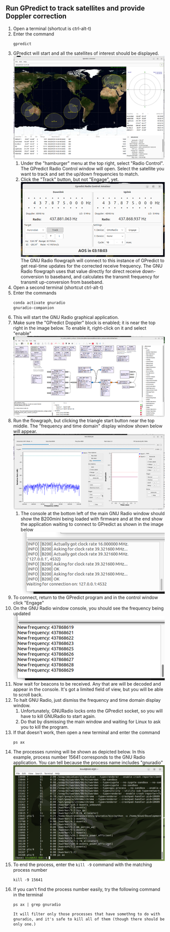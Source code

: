 
## Run GPredict to track satellites and provide Doppler correction

1. Open a terminal (shortcut is ctrl-alt-t)
2. Enter the command
   ```
   gpredict
   ```
3. GPredict will start and all the satellites of interest should be displayed.
   ![GPredict main window](GPredict_main.png)
	1. Under the "hamburger" menu at the top right, select "Radio Control". The GPredict Radio Control window will open. Select the satellite you want to track and set the up/down frequencies to match. 
	2. Click the "Track" button, but not "Engage", yet.
	   ![GPredict Radio Control Window](GPredict_radio_control.png)
	    The GNU Radio flowgraph will connect to this instance of GPredict to get real-time updates for the corrected receive frequency. The GNU Radio flowgraph uses that value directly for direct receive down-conversion to baseband, and calculates the transmit frequency for transmit up-conversion from baseband.
4. Open a second terminal (shortcut ctrl-alt-t)
5. Enter the commands
   ```
   conda activate gnuradio
   gnuradio-companion
   ```
6. This will start the GNU Radio graphical application.
7. Make sure the "GPredict Doppler" block is enabled; it is near the top right in the image below. To enable it, right-click on it and select "enable"
   ![GNURadio ns_esttc_receiver_ax25 flowgraph](GNURadio_ns_esttc_receiver_ax25.png)
8. Run the flowgraph, but clicking the triangle start button near the top middle. The "frequency and time domain" display window shown below will appear.
   ![GNURadio running](GNURadio_running.png)
	1. The console at the bottom left of the main GNU Radio window should show the B200mini being loaded with firmware and at the end show the application waiting to connect to GPredict as shown in the image below
	   ![GNU Radio waiting to connect to GPredict](GNURadio_waiting_for_GPredict.png)
9. To connect, return to the GPredict program and in the control window click "Engage"
10. On the GNU Radio window console, you should see the frequency being updated
    ![GNURadio frequency updating](GNURadio_f_updating.png)
11. Now wait for beacons to be received. Any that are will be decoded and appear in the console. It's got a limited field of view, but you will be able to scroll back.
12. To halt GNU Radio, just dismiss the frequency and time domain display window.
	1. Unfortunately, GNURadio locks onto the GPredict socket, so you will have to kill GNURadio to start again. 
	2. Do that by dismissing the main window and waiting for Linux to ask you to kill the program.
13. If that doesn't work, then open a new terminal and enter the command
    ```
    ps ax
    ```
14. The processes running will be shown as depicted below. In this example, process number 15641 corresponds to the GNU Radio application. You can tell because the process name includes "gnuradio"
    ![GNURadio running](ps_ax_gr_running.png)
15. To end the process, enter the `kill -9` command with the matching process number 
    ```
    kill -9 15641
    ```
16. If you can't find the process number easily, try the following command in the terminal
    ```
    ps ax | grep gnuradio
    ```
        It will filter only those processes that have somethng to do with gnuradio, and it's safe to kill all of them (though there should be only one.)